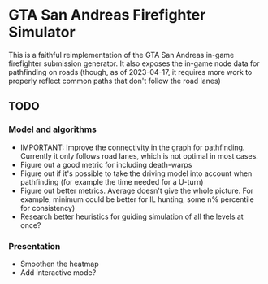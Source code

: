 # GTA San Andreas Firefighter Simulator

This is a faithful reimplementation of the GTA San Andreas in-game firefighter submission generator. It also exposes the in-game node data for pathfinding on roads (though, as of 2023-04-17, it requires more work to properly reflect common paths that don't follow the road lanes)

## TODO

### Model and algorithms

- IMPORTANT: Improve the connectivity in the graph for pathfinding. Currently it only follows road lanes, which is not optimal in most cases.
- Figure out a good metric for including death-warps
- Figure out if it's possible to take the driving model into account when pathfinding (for example the time needed for a U-turn)
- Figure out better metrics. Average doesn't give the whole picture. For example, minimum could be better for IL hunting, some n% percentile for consistency)
- Research better heuristics for guiding simulation of all the levels at once?

### Presentation

- Smoothen the heatmap
- Add interactive mode?
